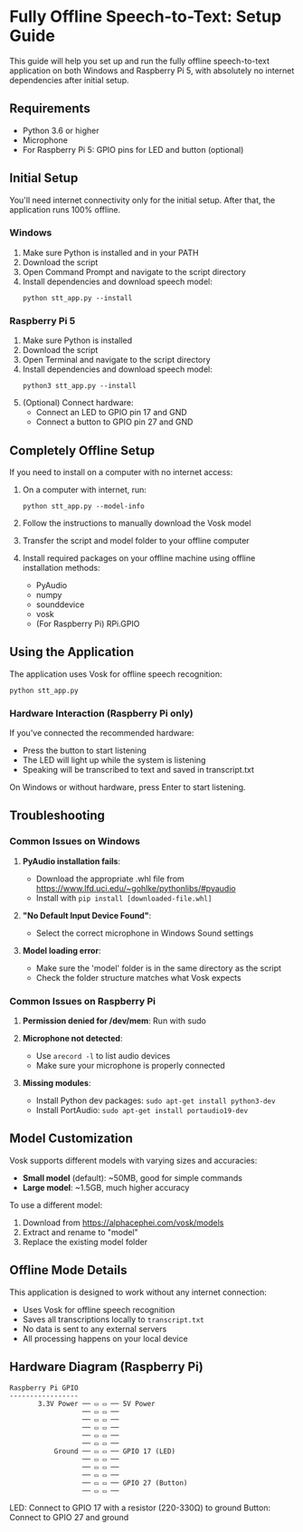 # Fully Offline Speech-to-Text: Setup Guide

This guide will help you set up and run the fully offline speech-to-text application on both Windows and Raspberry Pi 5, with absolutely no internet dependencies after initial setup.

## Requirements

- Python 3.6 or higher
- Microphone
- For Raspberry Pi 5: GPIO pins for LED and button (optional)

## Initial Setup

You'll need internet connectivity only for the initial setup. After that, the application runs 100% offline.

### Windows

1. Make sure Python is installed and in your PATH
2. Download the script
3. Open Command Prompt and navigate to the script directory
4. Install dependencies and download speech model:
   ```
   python stt_app.py --install
   ```

### Raspberry Pi 5

1. Make sure Python is installed
2. Download the script
3. Open Terminal and navigate to the script directory
4. Install dependencies and download speech model:
   ```
   python3 stt_app.py --install
   ```
5. (Optional) Connect hardware:
   - Connect an LED to GPIO pin 17 and GND
   - Connect a button to GPIO pin 27 and GND

## Completely Offline Setup

If you need to install on a computer with no internet access:

1. On a computer with internet, run:
   ```
   python stt_app.py --model-info
   ```
   
2. Follow the instructions to manually download the Vosk model

3. Transfer the script and model folder to your offline computer

4. Install required packages on your offline machine using offline installation methods:
   - PyAudio
   - numpy
   - sounddevice
   - vosk
   - (For Raspberry Pi) RPi.GPIO

## Using the Application

The application uses Vosk for offline speech recognition:

```
python stt_app.py
```

### Hardware Interaction (Raspberry Pi only)

If you've connected the recommended hardware:
- Press the button to start listening
- The LED will light up while the system is listening
- Speaking will be transcribed to text and saved in transcript.txt

On Windows or without hardware, press Enter to start listening.

## Troubleshooting

### Common Issues on Windows

1. **PyAudio installation fails**: 
   - Download the appropriate .whl file from https://www.lfd.uci.edu/~gohlke/pythonlibs/#pyaudio
   - Install with `pip install [downloaded-file.whl]`

2. **"No Default Input Device Found"**: 
   - Select the correct microphone in Windows Sound settings

3. **Model loading error**:
   - Make sure the 'model' folder is in the same directory as the script
   - Check the folder structure matches what Vosk expects

### Common Issues on Raspberry Pi

1. **Permission denied for /dev/mem**: Run with sudo
2. **Microphone not detected**: 
   - Use `arecord -l` to list audio devices
   - Make sure your microphone is properly connected

3. **Missing modules**:
   - Install Python dev packages: `sudo apt-get install python3-dev`
   - Install PortAudio: `sudo apt-get install portaudio19-dev`

## Model Customization

Vosk supports different models with varying sizes and accuracies:

- **Small model** (default): ~50MB, good for simple commands
- **Large model**: ~1.5GB, much higher accuracy

To use a different model:
1. Download from https://alphacephei.com/vosk/models
2. Extract and rename to "model"
3. Replace the existing model folder

## Offline Mode Details

This application is designed to work without any internet connection:

- Uses Vosk for offline speech recognition
- Saves all transcriptions locally to `transcript.txt`
- No data is sent to any external servers
- All processing happens on your local device

## Hardware Diagram (Raspberry Pi)

```
Raspberry Pi GPIO
-----------------
       3.3V Power ── ▭ ▭ ── 5V Power
                  ── ▭ ▭ ──
                  ── ▭ ▭ ──
                  ── ▭ ▭ ──
                  ── ▭ ▭ ──
                  ── ▭ ▭ ──
           Ground ── ▭ ▭ ── GPIO 17 (LED)
                  ── ▭ ▭ ──
                  ── ▭ ▭ ── 
                  ── ▭ ▭ ──
                  ── ▭ ▭ ── GPIO 27 (Button)
                  ── ▭ ▭ ──
```

LED: Connect to GPIO 17 with a resistor (220-330Ω) to ground
Button: Connect to GPIO 27 and ground
